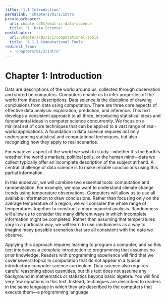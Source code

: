 ```yaml
---
title: '1.1 Introduction'
permalink: 'chapters/01/1/intro'
previouschapter:
  url: chapters/01/what-is-data-science
  title: '1. Data Science'
nextchapter:
  url: chapters/01/1/1/computational-tools
  title: '1.1.1 Computational Tools'
redirect_from:
  - 'chapters/01/1/intro'
---
```

Chapter 1: Introduction
=======================

Data are descriptions of the world around us, collected through observation and
stored on computers. Computers enable us to infer properties of the world from
these descriptions. Data science is the discipline of drawing conclusions from
data using computation. There are three core aspects of effective data
analysis: exploration, prediction, and inference. This text develops a
consistent approach to all three, introducing statistical ideas and fundamental
ideas in computer science concurrently. We focus on a minimal set of core
techniques that can be applied to a vast range of real-world
applications. A foundation in data science requires not only understanding
statistical and computational techniques, but also recognizing how they apply
to real scenarios.

For whatever aspect of the world we wish to study—whether it's the Earth's
weather, the world's markets, political polls, or the human mind—data we
collect typically offer an incomplete description of the subject at hand. A
central challenge of data science is to make reliable conclusions using this
partial information.

In this endeavor, we will combine two essential tools: computation and
randomization. For example, we may want to understand climate change trends
using temperature observations. Computers will allow us to use all available
information to draw conclusions. Rather than focusing only on the average
temperature of a region, we will consider the whole range of temperatures
together to construct a more nuanced analysis. Randomness will allow us to
consider the many different ways in which incomplete information might be
completed. Rather than assuming that temperatures vary in a particular way, we
will learn to use randomness as a way to imagine many possible scenarios that
are all consistent with the data we observe.

Applying this approach requires learning to program a computer, and so this
text interleaves a complete introduction to programming that assumes no prior
knowledge. Readers with programming experience will find that we cover several
topics in computation that do not appear in a typical introductory computer
science curriculum. Data science also requires careful reasoning about
quantities, but this text does not assume any background in mathematics or
statistics beyond basic algebra. You will find very few equations in this text.
Instead, techniques are described to readers in the same language in which they
are described to the computers that execute them—a programming language.
